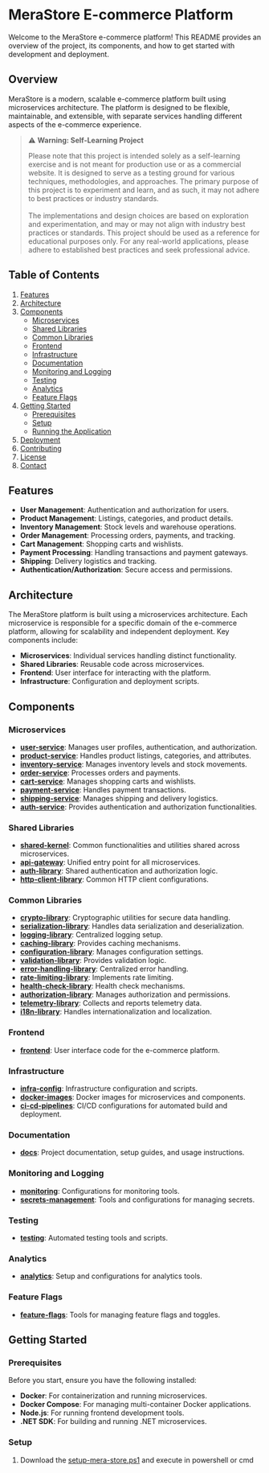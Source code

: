 # MeraStore E-commerce Platform

Welcome to the MeraStore e-commerce platform! This README provides an overview of the project, its components, and how to get started with development and deployment.

## Overview

MeraStore is a modern, scalable e-commerce platform built using microservices architecture. The platform is designed to be flexible, maintainable, and extensible, with separate services handling different aspects of the e-commerce experience.

> ⚠️ **Warning: Self-Learning Project**
>  <p>Please note that this project is intended solely as a self-learning exercise and is not meant for production use or as a commercial website. It is designed to serve as a testing ground for various techniques, methodologies, and approaches. The primary purpose of this project is to experiment and learn, and as such, it may not adhere to best practices or industry standards. <br><br>
> The implementations and design choices are based on exploration and experimentation, and may or may not align with industry best practices or standards. This project should be used as a reference for educational purposes only. For any real-world applications, please adhere to established best practices and seek professional advice.

## Table of Contents

1. [Features](#features)
2. [Architecture](#architecture)
3. [Components](#components)
   - [Microservices](#microservices)
   - [Shared Libraries](#shared-libraries)
   - [Common Libraries](#common-libraries)
   - [Frontend](#frontend)
   - [Infrastructure](#infrastructure)
   - [Documentation](#documentation)
   - [Monitoring and Logging](#monitoring-and-logging)
   - [Testing](#testing)
   - [Analytics](#analytics)
   - [Feature Flags](#feature-flags)
4. [Getting Started](#getting-started)
   - [Prerequisites](#prerequisites)
   - [Setup](#setup)
   - [Running the Application](#running-the-application)
5. [Deployment](#deployment)
6. [Contributing](#contributing)
7. [License](#license)
8. [Contact](#contact)

## Features

- **User Management**: Authentication and authorization for users.
- **Product Management**: Listings, categories, and product details.
- **Inventory Management**: Stock levels and warehouse operations.
- **Order Management**: Processing orders, payments, and tracking.
- **Cart Management**: Shopping carts and wishlists.
- **Payment Processing**: Handling transactions and payment gateways.
- **Shipping**: Delivery logistics and tracking.
- **Authentication/Authorization**: Secure access and permissions.

## Architecture

The MeraStore platform is built using a microservices architecture. Each microservice is responsible for a specific domain of the e-commerce platform, allowing for scalability and independent deployment. Key components include:

- **Microservices**: Individual services handling distinct functionality.
- **Shared Libraries**: Reusable code across microservices.
- **Frontend**: User interface for interacting with the platform.
- **Infrastructure**: Configuration and deployment scripts.

## Components

### Microservices

- **[user-service](https://github.com/sanjyotagureddy-merastore/user-service)**: Manages user profiles, authentication, and authorization.
- **[product-service](https://github.com/sanjyotagureddy-merastore/product-service)**: Handles product listings, categories, and attributes.
- **[inventory-service](https://github.com/sanjyotagureddy-merastore/inventory-service)**: Manages inventory levels and stock movements.
- **[order-service](https://github.com/sanjyotagureddy-merastore/order-service)**: Processes orders and payments.
- **[cart-service](https://github.com/sanjyotagureddy-merastore/cart-service)**: Manages shopping carts and wishlists.
- **[payment-service](https://github.com/sanjyotagureddy-merastore/payment-service)**: Handles payment transactions.
- **[shipping-service](https://github.com/sanjyotagureddy-merastore/shipping-service)**: Manages shipping and delivery logistics.
- **[auth-service](https://github.com/sanjyotagureddy-merastore/auth-service)**: Provides authentication and authorization functionalities.

### Shared Libraries

- **[shared-kernel](https://github.com/sanjyotagureddy-merastore/shared-kernel)**: Common functionalities and utilities shared across microservices.
- **[api-gateway](https://github.com/sanjyotagureddy-merastore/api-gateway)**: Unified entry point for all microservices.
- **[auth-library](https://github.com/sanjyotagureddy-merastore/auth-library)**: Shared authentication and authorization logic.
- **[http-client-library](https://github.com/sanjyotagureddy-merastore/http-client-library)**: Common HTTP client configurations.

### Common Libraries

- **[crypto-library](https://github.com/sanjyotagureddy-merastore/crypto-library)**: Cryptographic utilities for secure data handling.
- **[serialization-library](https://github.com/sanjyotagureddy-merastore/serialization-library)**: Handles data serialization and deserialization.
- **[logging-library](https://github.com/sanjyotagureddy-merastore/logging-library)**: Centralized logging setup.
- **[caching-library](https://github.com/sanjyotagureddy-merastore/caching-library)**: Provides caching mechanisms.
- **[configuration-library](https://github.com/sanjyotagureddy-merastore/configuration-library)**: Manages configuration settings.
- **[validation-library](https://github.com/sanjyotagureddy-merastore/validation-library)**: Provides validation logic.
- **[error-handling-library](https://github.com/sanjyotagureddy-merastore/error-handling-library)**: Centralized error handling.
- **[rate-limiting-library](https://github.com/sanjyotagureddy-merastore/rate-limiting-library)**: Implements rate limiting.
- **[health-check-library](https://github.com/sanjyotagureddy-merastore/health-check-library)**: Health check mechanisms.
- **[authorization-library](https://github.com/sanjyotagureddy-merastore/authorization-library)**: Manages authorization and permissions.
- **[telemetry-library](https://github.com/sanjyotagureddy-merastore/telemetry-library)**: Collects and reports telemetry data.
- **[i18n-library](https://github.com/sanjyotagureddy-merastore/i18n-library)**: Handles internationalization and localization.

### Frontend

- **[frontend](https://github.com/sanjyotagureddy-merastore/frontend)**: User interface code for the e-commerce platform.

### Infrastructure

- **[infra-config](https://github.com/sanjyotagureddy-merastore/infra-config)**: Infrastructure configuration and scripts.
- **[docker-images](https://github.com/sanjyotagureddy-merastore/docker-images)**: Docker images for microservices and components.
- **[ci-cd-pipelines](https://github.com/sanjyotagureddy-merastore/ci-cd-pipelines)**: CI/CD configurations for automated build and deployment.

### Documentation

- **[docs](https://github.com/sanjyotagureddy-merastore/docs)**: Project documentation, setup guides, and usage instructions.

### Monitoring and Logging

- **[monitoring](https://github.com/sanjyotagureddy-merastore/monitoring)**: Configurations for monitoring tools.
- **[secrets-management](https://github.com/sanjyotagureddy-merastore/secrets-management)**: Tools and configurations for managing secrets.

### Testing

- **[testing](https://github.com/sanjyotagureddy-merastore/testing)**: Automated testing tools and scripts.

### Analytics

- **[analytics](https://github.com/sanjyotagureddy-merastore/analytics)**: Setup and configurations for analytics tools.

### Feature Flags

- **[feature-flags](https://github.com/sanjyotagureddy-merastore/feature-flags)**: Tools for managing feature flags and toggles.

## Getting Started

### Prerequisites

Before you start, ensure you have the following installed:

- **Docker**: For containerization and running microservices.
- **Docker Compose**: For managing multi-container Docker applications.
- **Node.js**: For running frontend development tools.
- **.NET SDK**: For building and running .NET microservices.

### Setup

1. Download the [setup-mera-store.ps1](https://gist.github.com/sanjyotagureddy/7a6f8959aacc1dc6112346a7db271846) and execute in powershell or cmd
